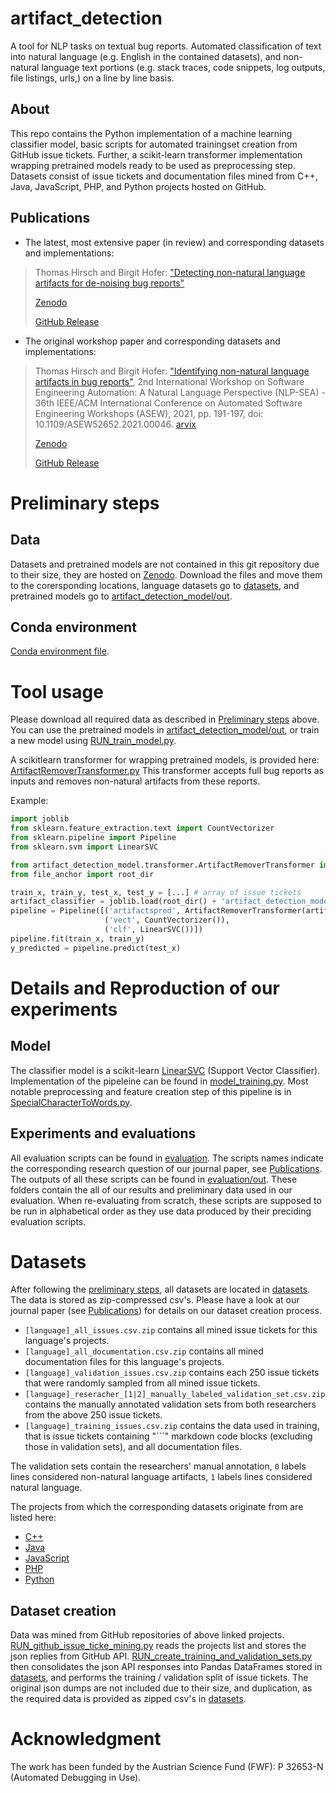 # artifact_detection
A tool for NLP tasks on textual bug reports.
Automated classification of text into natural language (e.g. English in the contained datasets), and non-natural language text portions (e.g. stack traces, code snippets, log outputs, file listings, urls,) on a line by line basis.

## About
This repo contains the Python implementation of a machine learning classifier model, basic scripts for automated trainingset creation from GitHub issue tickets.
Further, a scikit-learn transformer implementation wrapping pretrained models ready to be used as preprocessing step.
Datasets consist of issue tickets and documentation files mined from C++, Java, JavaScript, PHP, and Python projects hosted on GitHub.

## Publications
- The latest, most extensive paper (in review) and corresponding datasets and implementations:
> Thomas Hirsch and Birgit Hofer: ["Detecting non-natural language artifacts for de-noising bug reports"](TODO)
> 
> [Zenodo](https://zenodo.org/record/6393129)
> 
> [GitHub Release](https://github.com/AmadeusBugProject/artifact_detection/releases/tag/v1.2)

- The original workshop paper and corresponding datasets and implementations:
> Thomas Hirsch and Birgit Hofer: ["Identifying non-natural language artifacts in bug reports"](https://doi.org/10.1109/ASEW52652.2021.00046), 2nd International Workshop on Software Engineering Automation: A Natural Language Perspective (NLP-SEA) - 36th IEEE/ACM International Conference on Automated Software Engineering Workshops (ASEW), 2021, pp. 191-197, doi: 10.1109/ASEW52652.2021.00046. [arvix](https://arxiv.org/abs/2110.01336)
> 
> [Zenodo](https://zenodo.org/record/5519503)
> 
> [GitHub Release](https://github.com/AmadeusBugProject/artifact_detection/releases/tag/v1.1)

# Preliminary steps
## Data
Datasets and pretrained models are not contained in this git repository due to their size, they are hosted on [Zenodo](https://zenodo.org/record/6393129).
Download the files and move them to the corersponding locations, language datasets go to [datasets](datasets), and pretrained models go to [artifact_detection_model/out](artifact_detection_model/out).

## Conda environment
[Conda environment file](conda.yml).

# Tool usage
Please download all required data as described in [Preliminary steps](#preliminary-steps) above.
You can use the pretrained models in [artifact_detection_model/out](artifact_detection_model/out), or train a new model using [RUN_train_model.py](artifact_detection_model/RUN_train_model.py).

A scikitlearn transformer for wrapping pretrained models, is provided here: [ArtifactRemoverTransformer.py](artifact_detection_model/transformer/ArtifactRemoverTransformer.py)
This transformer accepts full bug reports as inputs and removes non-natural artifacts from these reports.

Example:
```python
import joblib
from sklearn.feature_extraction.text import CountVectorizer
from sklearn.pipeline import Pipeline
from sklearn.svm import LinearSVC

from artifact_detection_model.transformer.ArtifactRemoverTransformer import ArtifactRemoverTransformer, SIMPLE
from file_anchor import root_dir

train_x, train_y, test_x, test_y = [...] # array of issue tickets
artifact_classifier = joblib.load(root_dir() + 'artifact_detection_model/out/' + 'some_model.joblib')
pipeline = Pipeline([('artifactspred', ArtifactRemoverTransformer(artifact_classifier)),
                     ('vect', CountVectorizer()),
                     ('clf', LinearSVC())])
pipeline.fit(train_x, train_y)
y_predicted = pipeline.predict(test_x)
```

# Details and Reproduction of our experiments
## Model
The classifier model is a scikit-learn [LinearSVC](https://scikit-learn.org/stable/modules/generated/sklearn.svm.LinearSVC.html) (Support Vector Classifier).
Implementation of the pipeleine can be found in [model_training.py](artifact_detection_model/model_training.py).
Most notable preprocessing and feature creation step of this pipeline is in [SpecialCharacterToWords.py](artifact_detection_model/SpecialCharacterToWords.py).

## Experiments and evaluations
All evaluation scripts can be found in [evaluation](evaluation). 
The scripts names indicate the corresponding research question of our journal paper, see [Publications](#publications).
The outputs of all these scripts can be found in [evaluation/out](evaluation/out).
These folders contain the all of our results and preliminary data used in our evaluation.
When re-evaluating from scratch, these scripts are supposed to be run in alphabetical order as they use data produced by their preciding evaluation scripts.

# Datasets
After following the [preliminary steps](#preliminary-steps), all datasets are located in [datasets](datasets).
The data is stored as zip-compressed csv's.
Please have a look at our journal paper (see [Publications](#publications)) for details on our dataset creation process.
- `[language]_all_issues.csv.zip` contains all mined issue tickets for this language's projects.
- `[language]_all_documentation.csv.zip` contains all mined documentation files for this language's projects.
- `[language]_validation_issues.csv.zip` contains each 250 issue tickets that were randomly sampled from all mined issue tickets.
- `[language]_reseracher_[1|2]_manually_labeled_validation_set.csv.zip` contains the manually annotated validation sets from both researchers from the above 250 issue tickets.
- `[language]_training_issues.csv.zip` contains the data used in training, that is issue tickets containing "```" markdown code blocks (excluding those in validation sets), and all documentation files.

The validation sets contain the researchers' manual annotation, `0` labels lines considered non-natural language artifacts, `1` labels lines considered natural language.

The projects from which the corresponding datasets originate from are listed here:
- [C++](githubMiner/json_dump/cpp.txt)
- [Java](githubMiner/json_dump/java.txt)
- [JavaScript](githubMiner/json_dump/javascript.txt)
- [PHP](githubMiner/json_dump/php.txt)
- [Python](githubMiner/json_dump/python.txt)


## Dataset creation
Data was mined from GitHub repositories of above linked projects.
[RUN_github_issue_ticke_mining.py](githubMiner/RUN_github_issue_ticke_mining.py) reads the projects list and stores the json replies from GitHub API.
[RUN_create_training_and_validation_sets.py](githubMiner/RUN_create_training_and_validation_sets.py) then consolidates the json API responses into Pandas DataFrames stored in [datasets](datasets), and performs the training / validation split of issue tickets.
The original json dumps are not included due to their size, and duplication, as the required data is provided as zipped csv's in [datasets](datasets).


# Acknowledgment
The work has been funded by the Austrian Science Fund (FWF): P 32653-N (Automated Debugging in Use).

